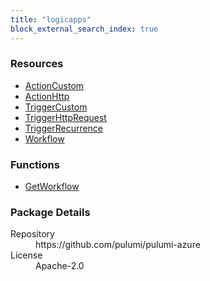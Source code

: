 ```yaml
---
title: "logicapps"
block_external_search_index: true
---
```


<!-- WARNING: this file was generated by Pulumi Docs Generator. -->
<!-- Do not edit by hand unless you're certain you know what you are doing! -->

<h3>Resources</h3>
<ul class="api">
    <li><a href="actioncustom"><span class="symbol resource"></span>ActionCustom</a></li>
    <li><a href="actionhttp"><span class="symbol resource"></span>ActionHttp</a></li>
    <li><a href="triggercustom"><span class="symbol resource"></span>TriggerCustom</a></li>
    <li><a href="triggerhttprequest"><span class="symbol resource"></span>TriggerHttpRequest</a></li>
    <li><a href="triggerrecurrence"><span class="symbol resource"></span>TriggerRecurrence</a></li>
    <li><a href="workflow"><span class="symbol resource"></span>Workflow</a></li>
</ul>

<h3>Functions</h3>
<ul class="api">
    <li><a href="getworkflow"><span class="symbol datasource"></span>GetWorkflow</a></li>
</ul>

<h3>Package Details</h3>
<dl class="package-details">
	<dt>Repository</dt>
	<dd>https://github.com/pulumi/pulumi-azure</dd>
	<dt>License</dt>
	<dd>Apache-2.0</dd>
</dl>

